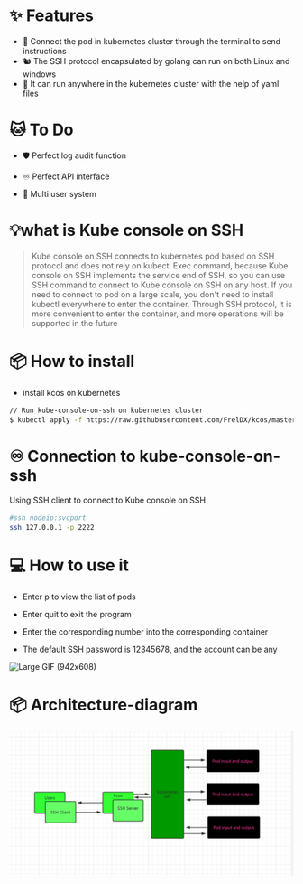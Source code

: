 # ✨ Features

- 🌈 Connect the pod in kubernetes cluster through the terminal to send instructions
- 🐿️ The SSH protocol encapsulated by golang can run on both Linux and windows
- 🚀 It can run anywhere in the kubernetes cluster with the help of yaml files

# 🐱 To Do

- 🛡 Perfect log audit function

- ♾ Perfect API interface

- 👬 Multi user system

# 💡what is Kube console on SSH

> Kube console on SSH connects to kubernetes pod based on SSH protocol and does not rely on kubectl Exec command, because Kube console on SSH implements the service end of SSH, so you can use SSH command to connect to Kube console on SSH on any host. If you need to connect to pod on a large scale, you don't need to install kubectl everywhere to enter the container. Through SSH protocol, it is more convenient to enter the container, and more operations will be supported in the future


# 📦  How to install

- install kcos on kubernetes
```bash
// Run kube-console-on-ssh on kubernetes cluster
$ kubectl apply -f https://raw.githubusercontent.com/FrelDX/kcos/master/deploy/deploy.yaml
```
# ♾ Connection to kube-console-on-ssh

Using SSH client to connect to Kube console on SSH
```bash
#ssh nodeip:svcport
ssh 127.0.0.1 -p 2222
```


# 💻 How to use it

- Enter p to view the list of pods

- Enter quit to exit the program

- Enter the corresponding number into the corresponding container

- The default SSH password is 12345678, and the account can be any

![Large GIF (942x608)](./doc/readme.gif)
# 📦 Architecture-diagram
![kcos](./doc/kcos.png)